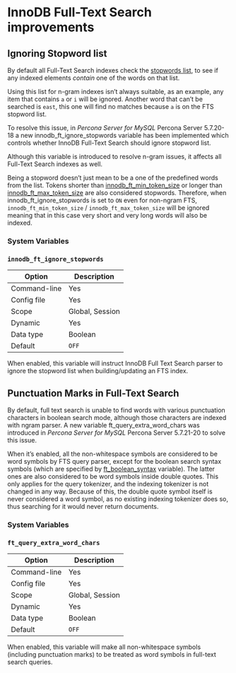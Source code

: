 # InnoDB Full-Text Search improvements

## Ignoring Stopword list

By default all Full-Text Search indexes check the [stopwords list](https://dev.mysql.com/doc/refman/5.7/en/fulltext-stopwords.html),
to see if any indexed elements *contain* one of the words on that list.

Using this list for n-gram indexes isn’t always suitable, as an example, any
item that contains `a` or `i` will be ignored. Another word that can’t be
searched is `east`, this one will find no matches because `a` is on the
FTS stopword list.

To resolve this issue, in *Percona Server for MySQL* Percona Server 5.7.20-18 a new
innodb_ft_ignore_stopwords variable has been implemented
which controls whether InnoDB Full-Text Search should ignore stopword list.

Although this variable is introduced to resolve n-gram issues, it affects
all Full-Text Search indexes as well.

Being a stopword doesn’t just mean to be a one of the predefined
words from the list. Tokens shorter than [innodb_ft_min_token_size](https://dev.mysql.com/doc/refman/5.7/en/innodb-parameters.html#sysvar_innodb_ft_min_token_size)
or longer than [innodb_ft_max_token_size](https://dev.mysql.com/doc/refman/5.7/en/innodb-parameters.html#sysvar_innodb_ft_max_token_size)
are also considered stopwords. Therefore, when
innodb_ft_ignore_stopwords is set to `ON` even for non-ngram
FTS, `innodb_ft_min_token_size` / `innodb_ft_max_token_size` will be
ignored meaning that in this case very short and very long words will
also be indexed.

### System Variables

### `innodb_ft_ignore_stopwords`

| Option       | Description                    |
|--------------|--------------------------------|
| Command-line | Yes                            |
| Config file  | Yes                            |
| Scope        | Global, Session                |
| Dynamic      | Yes                            |
| Data type    | Boolean                        |
| Default      | `OFF`                          |

When enabled, this variable will instruct InnoDB Full Text Search
parser to ignore the stopword list when building/updating an FTS index.

## Punctuation Marks in Full-Text Search

By default, full text search is unable to find words with various punctuation
characters in boolean search mode, although those characters are
indexed with ngram parser. A new variable ft_query_extra_word_chars
was introduced in *Percona Server for MySQL* Percona Server 5.7.21-20 to solve this issue.

When it’s enabled, all the non-whitespace symbols are considered to be
word symbols by FTS query parser, except for the boolean search syntax
symbols (which are specified by [ft_boolean_syntax](https://dev.mysql.com/doc/refman/5.7/en/server-system-variables.html#sysvar_ft_boolean_syntax) variable). The latter ones are also considered to be word symbols inside
double quotes. This only applies for the query tokenizer, and the
indexing tokenizer is not changed in any way. Because of this, the
double quote symbol itself is never considered a word symbol, as no
existing indexing tokenizer does so, thus searching for it would never
return documents.

### System Variables

### `ft_query_extra_word_chars`

| Option       | Description                    |
|--------------|--------------------------------|
| Command-line | Yes                            |
| Config file  | Yes                            |
| Scope        | Global, Session                |
| Dynamic      | Yes                            |
| Data type    | Boolean                        |
| Default      | `OFF`                          |

When enabled, this variable will make all non-whitespace symbols (including
punctuation marks) to be treated as word symbols in full-text search queries.

